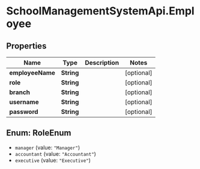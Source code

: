 # SchoolManagementSystemApi.Employee

## Properties
Name | Type | Description | Notes
------------ | ------------- | ------------- | -------------
**employeeName** | **String** |  | [optional] 
**role** | **String** |  | [optional] 
**branch** | **String** |  | [optional] 
**username** | **String** |  | [optional] 
**password** | **String** |  | [optional] 

<a name="RoleEnum"></a>
## Enum: RoleEnum

* `manager` (value: `"Manager"`)
* `accountant` (value: `"Accountant"`)
* `executive` (value: `"Executive"`)

